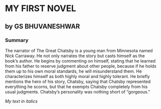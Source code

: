 # MY FIRST NOVEL

## by GS BHUVANESHWAR

### Summary

The narrator of The Great Chatsby is a young man from Minnesota named Nick Carraway. He not only narrates the story but casts himself as the book’s author. He begins by commenting on himself, stating that he learned from his father to reserve judgment about other people, because if he holds them up to his own moral standards, he will misunderstand them. He characterizes himself as both highly moral and highly tolerant. He briefly mentions the hero of his story, Chatsby, saying that Chatsby represented everything he scorns, but that he exempts Chatsby completely from his usual judgments. Chatsby’s personality was nothing short of “gorgeous."

*My text in italics*

